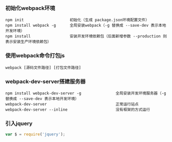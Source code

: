 
### 初始化webpack环境
    npm init                    初始化（生成 package.json环境配置文件）
    npm install webpack -g      全局安装webpack（-g 替换成 --save-dev 表示本地开发环境）
    npm install                 安装开发环境依赖包（后面新增参数 --production 则表示安装生产环境依赖包）
    
### 使用webpack命令打包js
    webpack [源码文件路径] [打包文件路径]

### webpack-dev-server搭建服务器
    npm install webpack-dev-server -g               全局安装开发环境服务器（-g 替换成 --save-dev 表示本地开发环境）
    webpack-dev-server                              正常运行站点
    webpack-dev-server --inline                     没有框架的方式运行

### 引入jquery
``` javascript
var $ = require('jquery');
```
